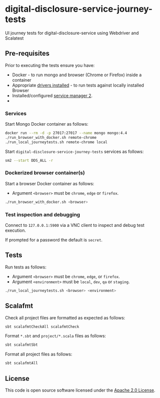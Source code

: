# digital-disclosure-service-journey-tests

UI journey tests for digital-disclosure-service using Webdriver and Scalatest

## Pre-requisites

Prior to executing the tests ensure you have:
- Docker - to run mongo and browser (Chrome or Firefox) inside a container
- Appropriate [drivers installed](#installing-local-driver-binaries) - to run tests against locally installed Browser
- Installed/configured [service manager 2](https://github.com/hmrc/sm2).
- 
### Services

Start Mongo Docker container as follows:

```bash
docker run --rm -d -p 27017:27017 --name mongo mongo:4.4
./run_browser_with_docker.sh remote-chrome 
./run_local_journeytests.sh remote-chrome local
```

Start `digital-disclosure-service-journey-tests` services as follows:

```bash
sm2 --start DDS_ALL -r
```

### Dockerized browser container(s)

Start a browser Docker container as follows:

* Argument `<browser>` must be `chrome`, `edge` or `firefox`.

```bash
./run_browser_with_docker.sh <browser>
```

### Test inspection and debugging

Connect to `127.0.0.1:5900` via a VNC client to inspect and debug test execution.

If prompted for a password the default is `secret`.

## Tests

Run tests as follows:

* Argument `<browser>` must be `chrome`, `edge`, or `firefox`.
* Argument `<environment>` must be `local`, `dev`, `qa` or `staging`.

```bash
./run_local_journeytests.sh <browser> <environment>
```

## Scalafmt

Check all project files are formatted as expected as follows:

```bash
sbt scalafmtCheckAll scalafmtCheck
```

Format `*.sbt` and `project/*.scala` files as follows:

```bash
sbt scalafmtSbt
```

Format all project files as follows:

```bash
sbt scalafmtAll
```

## License

This code is open source software licensed under the [Apache 2.0 License]("http://www.apache.org/licenses/LICENSE-2.0.html").